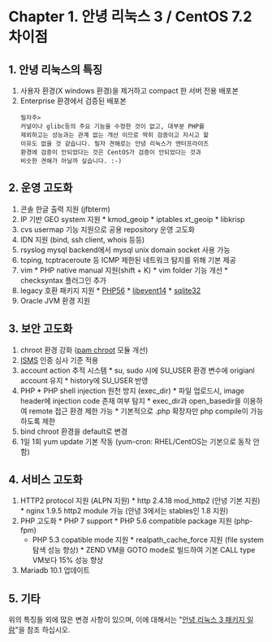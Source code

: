 # Chapter 1. 안녕 리눅스 3 / CentOS 7.2 차이점

## 1. 안녕 리눅스의 특징

 1. 사용자 환경(X windows 환경)을 제거하고 compact 한 서버 전용 배포본
 2. Enterprise 환경에서 검증된 배포본
    ```
    필자주>
    커널이나 glibc등의 주요 기능을 수정한 것이 없고, 대부분 PHP를
    제외하고는 성능과는 관계 없는 개선 이므로 딱히 검증이고 자시고 할
    이유도 없을 것 같습니다. 필자 견해로는 안녕 리눅스가 엔터프라이즈
    환경에 검증이 안되었다는 것은 CentOS가 검증이 안되었다는 것과 
    비슷한 견해가 아닐까 싶습니다. :-)
    ```

## 2. 운영 고도화
  1. 콘솔 한글 출력 지원 (jfbterm)
  2. IP 기반 GEO system 지원
    * kmod_geoip
    * iptables xt_geoip
    * libkrisp
  3. cvs usermap 기능 지원으로 공용 repository 운영 고도화
  4. IDN 지원 (bind, ssh client, whois 등등)
  5. rsyslog mysql backend에서 mysql unix domain socket 사용 가능
  6. tcping, tcptraceroute 등 ICMP 제한된 네트워크 탐지를 위해 기본 제공
  7. vim
    * PHP native manual 지원(shift + K)
    * vim folder 기능 개선
    * checksyntax 플러그인 추가
  8. legacy 호환 패키지 지원
    * [PHP56](pkg-addon-php56.md)
    * [libevent14](pkg-addon-libevent14.md)
    * [sqlite32](pkg-addon-sqlite32.md)
  9. Oracle JVM 환경 지원


## 3. 보안 고도화
  1. chroot 환경 강화 ([pam chroot](pkg_base_pam.md) 모듈 개선)
  2. [ISMS](http://isms.kisa.or.kr/kor/main.jsp) 인증 심사 기준 적용
  3. account action 추적 시스템
    * su, sudo 시에 SU_USER 환경 변수에 origianl account 유지
    * history에 SU_USER 반영
  4. PHP
    * PHP shell injection 원천 방지 (exec_dir)
    * 파일 업로드시, image header에 injection code 존재 여부 탐지
    * exec_dir과 open_basedir을 이용하여 remote 접근 환경 제한 가능
    * 기본적으로 .php 확장자만 php compile이 가능하도록 제한
  5. bind chroot 환경을 default로 변경
  6. 1일 1회 yum update 기본 작동 (yum-cron: RHEL/CentOS는 기본으로 동작 안함)


## 4. 서비스 고도화
  1. HTTP2 protocol 지원 (ALPN 지원)
    * http 2.4.18 mod_http2 (안녕 기본 지원)
    * nginx 1.9.5 http2 module 가능 (안녕 3에서는 stables인 1.8 지원)
  2. PHP 고도화
    * PHP 7 support
    * PHP 5.6 compatible package 지원 (php-fpm)
      * PHP 5.3 copatible mode 지원
    * realpath_cache_force 지원 (file system 탐색 성능 향상)
    * ZEND VM을 GOTO mode로 빌드하여 기본 CALL type VM보다 15% 성능 향상
  3. Mariadb 10.1 업데이트

## 5. 기타

위의 특징들 외에 많은 변경 사항이 있으며, 이에 대해서는 "[안녕 리눅스 3 패키지 일람](AnNyung3-Package-Catalog.md)"을 참조 하십시오.